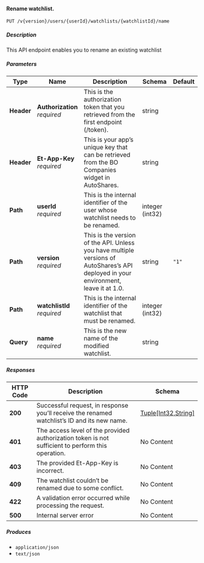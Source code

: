 
<a name="watchlists_editwatchlistname"></a>
#### Rename watchlist.
```
PUT /v{version}/users/{userId}/watchlists/{watchlistId}/name
```


##### Description
This API endpoint enables you to rename an existing watchlist


##### Parameters

|Type|Name|Description|Schema|Default|
|---|---|---|---|---|
|**Header**|**Authorization**  <br>*required*|This is the authorization token that you retrieved from the first endpoint (/token).|string||
|**Header**|**Et-App-Key**  <br>*required*|This is your app’s unique key that can be retrieved from the BO Companies widget in AutoShares.|string||
|**Path**|**userId**  <br>*required*|This is the internal identifier of the user whose watchlist needs to be renamed.|integer (int32)||
|**Path**|**version**  <br>*required*|This is the version of the API. Unless you have multiple versions of AutoShares’s API deployed in your environment, leave it at 1.0.|string|`"1"`|
|**Path**|**watchlistId**  <br>*required*|This is the internal identifier of the watchlist that must be renamed.|integer (int32)||
|**Query**|**name**  <br>*required*|This is the new name of the modified watchlist.|string||


##### Responses

|HTTP Code|Description|Schema|
|---|---|---|
|**200**|Successful request, in response you’ll receive the renamed watchlist’s ID and its new name.|[Tuple[Int32,String]](#tuple-int32-string)|
|**401**|The access level of the provided authorization token is not sufficient to perform this operation.|No Content|
|**403**|The provided Et-App-Key is incorrect.|No Content|
|**409**|The watchlist couldn’t be renamed due to some conflict.|No Content|
|**422**|A validation error occurred while processing the request.|No Content|
|**500**|Internal server error|No Content|


##### Produces

* `application/json`
* `text/json`



